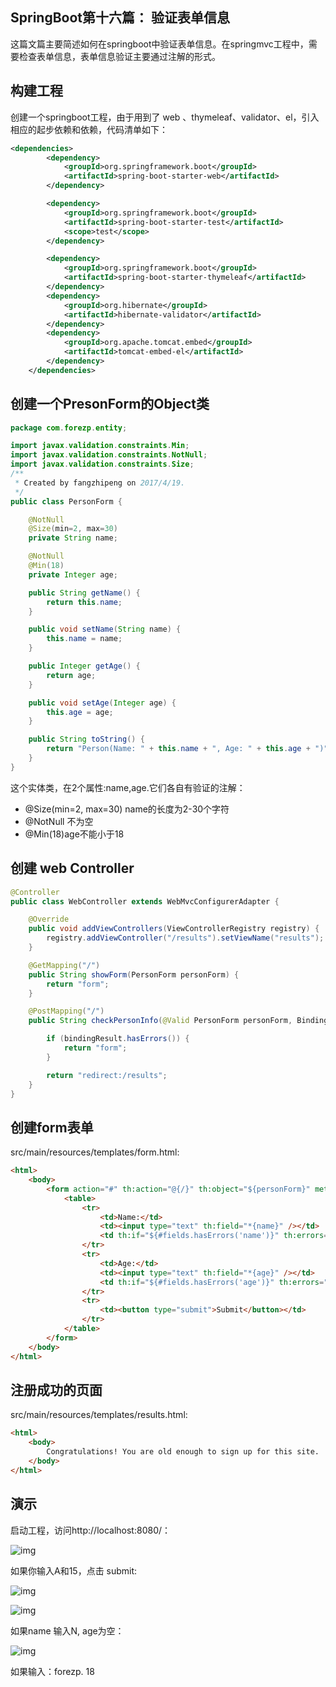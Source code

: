 ## SpringBoot第十六篇： 验证表单信息

这篇文篇主要简述如何在springboot中验证表单信息。在springmvc工程中，需要检查表单信息，表单信息验证主要通过注解的形式。

## 构建工程

创建一个springboot工程，由于用到了 web 、thymeleaf、validator、el，引入相应的起步依赖和依赖，代码清单如下：

```xml
<dependencies> 
        <dependency>
            <groupId>org.springframework.boot</groupId>
            <artifactId>spring-boot-starter-web</artifactId>
        </dependency>

        <dependency>
            <groupId>org.springframework.boot</groupId>
            <artifactId>spring-boot-starter-test</artifactId>
            <scope>test</scope>
        </dependency>

        <dependency>
            <groupId>org.springframework.boot</groupId>
            <artifactId>spring-boot-starter-thymeleaf</artifactId>
        </dependency>
        <dependency>
            <groupId>org.hibernate</groupId>
            <artifactId>hibernate-validator</artifactId>
        </dependency>
        <dependency>
            <groupId>org.apache.tomcat.embed</groupId>
            <artifactId>tomcat-embed-el</artifactId>
        </dependency>
    </dependencies>
```

## 创建一个PresonForm的Object类

```java
package com.forezp.entity;

import javax.validation.constraints.Min;
import javax.validation.constraints.NotNull;
import javax.validation.constraints.Size;
/**
 * Created by fangzhipeng on 2017/4/19.
 */
public class PersonForm {

    @NotNull
    @Size(min=2, max=30)
    private String name;

    @NotNull
    @Min(18)
    private Integer age;

    public String getName() {
        return this.name;
    }

    public void setName(String name) {
        this.name = name;
    }

    public Integer getAge() {
        return age;
    }

    public void setAge(Integer age) {
        this.age = age;
    }

    public String toString() {
        return "Person(Name: " + this.name + ", Age: " + this.age + ")";
    }
}
```

这个实体类，在2个属性:name,age.它们各自有验证的注解：

- @Size(min=2, max=30) name的长度为2-30个字符
- @NotNull 不为空
- @Min(18)age不能小于18

## 创建 web Controller

```java
@Controller
public class WebController extends WebMvcConfigurerAdapter {

    @Override
    public void addViewControllers(ViewControllerRegistry registry) {
        registry.addViewController("/results").setViewName("results");
    }

    @GetMapping("/")
    public String showForm(PersonForm personForm) {
        return "form";
    }

    @PostMapping("/")
    public String checkPersonInfo(@Valid PersonForm personForm, BindingResult bindingResult) {

        if (bindingResult.hasErrors()) {
            return "form";
        }

        return "redirect:/results";
    }
}
```

## 创建form表单

src/main/resources/templates/form.html:

```html
<html>
    <body>
        <form action="#" th:action="@{/}" th:object="${personForm}" method="post">
            <table>
                <tr>
                    <td>Name:</td>
                    <td><input type="text" th:field="*{name}" /></td>
                    <td th:if="${#fields.hasErrors('name')}" th:errors="*{name}">Name Error</td>
                </tr>
                <tr>
                    <td>Age:</td>
                    <td><input type="text" th:field="*{age}" /></td>
                    <td th:if="${#fields.hasErrors('age')}" th:errors="*{age}">Age Error</td>
                </tr>
                <tr>
                    <td><button type="submit">Submit</button></td>
                </tr>
            </table>
        </form>
    </body>
</html>
```

## 注册成功的页面

src/main/resources/templates/results.html:

```html
<html>
    <body>
        Congratulations! You are old enough to sign up for this site.
    </body>
</html>
```

## 演示

启动工程，访问http://localhost:8080/：

![img](https://mmbiz.qpic.cn/mmbiz_png/rtJ5LhxxzwndECAOic552dTLavibQTDicXgBoG7yqViaOu6kiaick04nhpLXESibxkVs6sUd1Ajibtia3Aglzmr2SMLbVqg/640?wx_fmt=png&tp=webp&wxfrom=5&wx_lazy=1&wx_co=1)

如果你输入A和15，点击 submit:

![img](https://mmbiz.qpic.cn/mmbiz_png/rtJ5LhxxzwndECAOic552dTLavibQTDicXgKXwF5IJwsG0A1ZSuwM289HbdWwMWgWjHYygd40IpDEVCvvGxYtoyzA/640?wx_fmt=png&tp=webp&wxfrom=5&wx_lazy=1&wx_co=1)

![img](https://mmbiz.qpic.cn/mmbiz_png/rtJ5LhxxzwndECAOic552dTLavibQTDicXg8Tx7jlU7r5yGZeKgBEzWhib7XGqyANPo6SiaMg48RfOuRtTiaX9xFibHhg/640?wx_fmt=png&tp=webp&wxfrom=5&wx_lazy=1&wx_co=1)



如果name 输入N, age为空：

![img](https://mmbiz.qpic.cn/mmbiz_png/rtJ5LhxxzwndECAOic552dTLavibQTDicXgUr3lbLdDGAYsuRlOhAxPHZQDQicOT3FVvz796bsSRqiab2Z3UFEkhzsw/640?wx_fmt=png&tp=webp&wxfrom=5&wx_lazy=1&wx_co=1)

如果输入：forezp. 18
